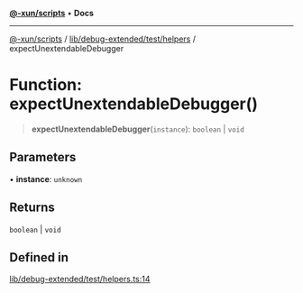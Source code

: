 [**@-xun/scripts**](../../../../../README.md) • **Docs**

***

[@-xun/scripts](../../../../../README.md) / [lib/debug-extended/test/helpers](../README.md) / expectUnextendableDebugger

# Function: expectUnextendableDebugger()

> **expectUnextendableDebugger**(`instance`): `boolean` \| `void`

## Parameters

• **instance**: `unknown`

## Returns

`boolean` \| `void`

## Defined in

[lib/debug-extended/test/helpers.ts:14](https://github.com/Xunnamius/xscripts/blob/05e56e787e73d42855fcd3ce10aff7f8f6e6c4c7/lib/debug-extended/test/helpers.ts#L14)
